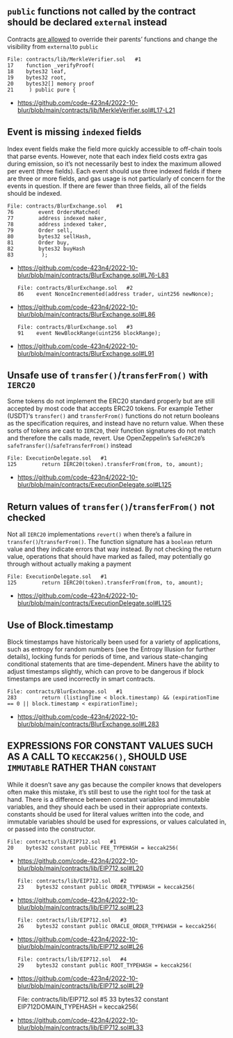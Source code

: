 ## `public` functions not called by the contract should be declared `external` instead
    
Contracts [are allowed](https://docs.soliditylang.org/en/latest/contracts.html#function-overriding) to override their parents’ functions and change the visibility from `external`to `public`

    File: contracts/lib/MerkleVerifier.sol   #1
    17    function _verifyProof(
    18    bytes32 leaf,
    19    bytes32 root,
    20    bytes32[] memory proof
    21     ) public pure {


* https://github.com/code-423n4/2022-10-blur/blob/main/contracts/lib/MerkleVerifier.sol#L17-L21

## Event is missing `indexed` fields
   
Index event fields make the field more quickly accessible to off-chain tools that parse events. However, note that each index field costs extra gas during emission, so it’s not necessarily best to index the maximum allowed per event (three fields). Each event should use three indexed fields if there are three or more fields, and gas usage is not particularly of concern for the events in question. If there are fewer than three fields, all of the fields should be indexed.

    File: contracts/BlurExchange.sol   #1
    76        event OrdersMatched(
    77        address indexed maker,
    78        address indexed taker,
    79        Order sell,
    80        bytes32 sellHash,
    81        Order buy,
    82        bytes32 buyHash
    83         );

* https://github.com/code-423n4/2022-10-blur/blob/main/contracts/BlurExchange.sol#L76-L83

      File: contracts/BlurExchange.sol   #2
      86    event NonceIncremented(address trader, uint256 newNonce);

* https://github.com/code-423n4/2022-10-blur/blob/main/contracts/BlurExchange.sol#L86

      File: contracts/BlurExchange.sol   #3
      91    event NewBlockRange(uint256 blockRange);

* https://github.com/code-423n4/2022-10-blur/blob/main/contracts/BlurExchange.sol#L91

## Unsafe use of `transfer()`/`transferFrom()` with `IERC20`
Some tokens do not implement the ERC20 standard properly but are still accepted by most code that accepts ERC20 tokens. For example Tether (USDT)‘s `transfer()` and `transferFrom()` functions do not return booleans as the specification requires, and instead have no return value. When these sorts of tokens are cast to `IERC20`, their function signatures do not match and therefore the calls made, revert. Use OpenZeppelin’s `SafeERC20`’s `safeTransfer()`/`safeTransferFrom()` instead

    File: ExecutionDelegate.sol   #1
    125        return IERC20(token).transferFrom(from, to, amount);

* https://github.com/code-423n4/2022-10-blur/blob/main/contracts/ExecutionDelegate.sol#L125

## Return values of `transfer()`/`transferFrom()` not checked

Not all `IERC20` implementations `revert()` when there’s a failure in `transfer()`/`transferFrom()`. The function signature has a `boolean` return value and they indicate errors that way instead. By not checking the return value, operations that should have marked as failed, may potentially go through without actually making a payment

    File: ExecutionDelegate.sol   #1
    125        return IERC20(token).transferFrom(from, to, amount);

* https://github.com/code-423n4/2022-10-blur/blob/main/contracts/ExecutionDelegate.sol#L125

## Use of Block.timestamp
    
Block timestamps have historically been used for a variety of  applications, such as entropy for random numbers (see the Entropy Illusion for further details), locking funds for periods of time, and various state-changing conditional statements that are time-dependent. Miners have the ability to adjust timestamps slightly, which can prove to be dangerous if block timestamps are used incorrectly in smart contracts.

    File: contracts/BlurExchange.sol   #1
    283        return (listingTime < block.timestamp) && (expirationTime == 0 || block.timestamp < expirationTime);
    
* https://github.com/code-423n4/2022-10-blur/blob/main/contracts/BlurExchange.sol#L283

## EXPRESSIONS FOR CONSTANT VALUES SUCH AS A CALL TO `KECCAK256()`, SHOULD USE `IMMUTABLE` RATHER THAN `CONSTANT`

While it doesn’t save any gas because the compiler knows that developers often make this mistake, it’s still best to use the right tool for the task at hand. There is a difference between constant variables and immutable variables, and they should each be used in their appropriate contexts. constants should be used for literal values written into the code, and immutable variables should be used for expressions, or values calculated in, or passed into the constructor.

    File: contracts/lib/EIP712.sol   #1
    20    bytes32 constant public FEE_TYPEHASH = keccak256(

* https://github.com/code-423n4/2022-10-blur/blob/main/contracts/lib/EIP712.sol#L20

      File: contracts/lib/EIP712.sol   #2
      23    bytes32 constant public ORDER_TYPEHASH = keccak256(

* https://github.com/code-423n4/2022-10-blur/blob/main/contracts/lib/EIP712.sol#L23

      File: contracts/lib/EIP712.sol   #3
      26    bytes32 constant public ORACLE_ORDER_TYPEHASH = keccak256(

* https://github.com/code-423n4/2022-10-blur/blob/main/contracts/lib/EIP712.sol#L26

      File: contracts/lib/EIP712.sol   #4
      29    bytes32 constant public ROOT_TYPEHASH = keccak256(

* https://github.com/code-423n4/2022-10-blur/blob/main/contracts/lib/EIP712.sol#L29

     File: contracts/lib/EIP712.sol   #5
     33    bytes32 constant EIP712DOMAIN_TYPEHASH = keccak256(

* https://github.com/code-423n4/2022-10-blur/blob/main/contracts/lib/EIP712.sol#L33
